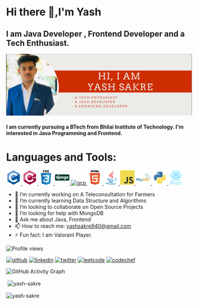 # Hi there 👋,I'm Yash
## I am Java Developer , Frontend Developer and a Tech Enthusiast.
<img src = "https://github.com/Yash-Sakre/Yash-Sakre/blob/main/Banner.png">

#### I am currently pursuing a BTech from Bhilai Institute of Technology. I'm interested in Java Programming and Frontend. 

<h1>Languages and Tools:</h1>
<p align="left"> <a href="https://www.cprogramming.com/" target="_blank" rel="noreferrer"> <img src="https://raw.githubusercontent.com/devicons/devicon/master/icons/c/c-original.svg" alt="c" width="40" height="40"/> </a> <a href="https://www.w3schools.com/cpp/" target="_blank" rel="noreferrer"> <img src="https://raw.githubusercontent.com/devicons/devicon/master/icons/cplusplus/cplusplus-original.svg" alt="cplusplus" width="40" height="40"/> </a> <a href="https://www.w3schools.com/css/" target="_blank" rel="noreferrer"> <img src="https://raw.githubusercontent.com/devicons/devicon/master/icons/css3/css3-original-wordmark.svg" alt="css3" width="40" height="40"/> </a> <a href="https://www.djangoproject.com/" target="_blank" rel="noreferrer"> <img src="https://raw.githubusercontent.com/devicons/devicon/master/icons/django/django-original.svg" alt="django" width="40" height="40"/> </a> <a href="https://cloud.google.com" target="_blank" rel="noreferrer"> <img src="https://www.vectorlogo.zone/logos/google_cloud/google_cloud-icon.svg" alt="gcp" width="40" height="40"/> </a> <a href="https://www.w3.org/html/" target="_blank" rel="noreferrer"> <img src="https://raw.githubusercontent.com/devicons/devicon/master/icons/html5/html5-original-wordmark.svg" alt="html5" width="40" height="40"/> </a> <a href="https://www.java.com" target="_blank" rel="noreferrer"> <img src="https://raw.githubusercontent.com/devicons/devicon/master/icons/java/java-original.svg" alt="java" width="40" height="40"/> </a> <a href="https://developer.mozilla.org/en-US/docs/Web/JavaScript" target="_blank" rel="noreferrer"> <img src="https://raw.githubusercontent.com/devicons/devicon/master/icons/javascript/javascript-original.svg" alt="javascript" width="40" height="40"/> </a> <a href="https://www.mysql.com/" target="_blank" rel="noreferrer"> <img src="https://raw.githubusercontent.com/devicons/devicon/master/icons/mysql/mysql-original-wordmark.svg" alt="mysql" width="40" height="40"/> </a> <a href="https://www.python.org" target="_blank" rel="noreferrer"> <img src="https://raw.githubusercontent.com/devicons/devicon/master/icons/python/python-original.svg" alt="python" width="40" height="40"/> </a> <a href="https://reactjs.org/" target="_blank" rel="noreferrer"> <img src="https://raw.githubusercontent.com/devicons/devicon/master/icons/react/react-original-wordmark.svg" alt="react" width="40" height="40"/> </a> </p> 

- 🔭 I’m currently working on A Teleconsultation for Farmers 
- 🌱 I’m currently learning Data Structure and Algorithms  
- 👯 I’m looking to collaborate on Open Source Projects 
- 🤔 I’m looking for help with MongoDB 
- 💬 Ask me about Java, Frontend 
- 📫 How to reach me: yashsakre940@gmail.com 
- ⚡ Fun fact: I am Valorant Player. 

![Profile views](https://gpvc.arturio.dev/Yash-Sakre)

[<img src='https://cdn.jsdelivr.net/npm/simple-icons@3.0.1/icons/github.svg' alt='github' height='40' >](https://github.com/Yash-Sakre) [<img src='https://cdn.jsdelivr.net/npm/simple-icons@3.0.1/icons/linkedin.svg' alt='linkedin' height='40'>](https://www.linkedin.com/in/https://www.linkedin.com/in/yash-sakre//)  [<img src='https://cdn.jsdelivr.net/npm/simple-icons@3.0.1/icons/twitter.svg' alt='twitter' height='40'>](https://twitter.com/https://twitter.com/YashSakre4)  [<img src='https://cdn.jsdelivr.net/npm/simple-icons@3.0.1/icons/leetcode.svg' alt='leetcode' height='40'>](https://leetcode.com/yashsakre940/)  [<img src='https://cdn.jsdelivr.net/npm/simple-icons@3.0.1/icons/codechef.svg' alt='codechef' height='40'>](https://www.codechef.com/users/yashsakre_94) 

![GitHub Activity Graph](https://activity-graph.herokuapp.com/graph?username=Yash-Sakre) 


<p>&nbsp;<img align="center" src="https://github-readme-stats.vercel.app/api?username=yash-sakre&show_icons=true&locale=en" alt="yash-sakre" /></p> 

<p><img align="center" src="https://github-readme-streak-stats.herokuapp.com/?user=yash-sakre&" alt="yash-sakre" /></p>
